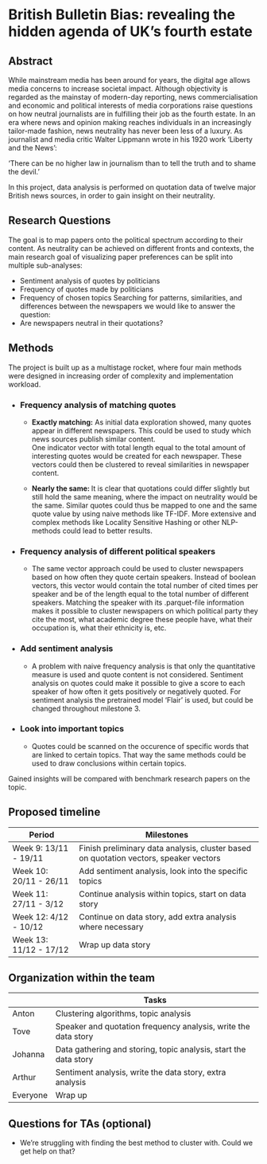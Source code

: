 # British Bulletin Bias: revealing the hidden agenda of UK’s fourth estate

  

## Abstract

  

While mainstream media has been around for years, the digital age allows media concerns to increase societal impact. Although objectivity is regarded as the mainstay of modern-day reporting, news commercialisation and economic and political interests of media corporations raise questions on how neutral journalists are in fulfilling their job as the fourth estate. In an era where news and opinion making reaches individuals in an increasingly tailor-made fashion, news neutrality has never been less of a luxury. As journalist and media critic Walter Lippmann wrote in his 1920 work ‘Liberty and the News’: 

‘There can be no higher law in journalism than to tell the truth and to shame the devil.’

In this project, data analysis is performed on quotation data of twelve major British news sources, in order to gain insight on their neutrality. 

## Research Questions

The goal is to map papers onto the political spectrum according to their content. As neutrality can be achieved on different fronts and contexts, the main research goal of visualizing paper preferences can be split into multiple sub-analyses:
-	Sentiment analysis of quotes by politicians
-	Frequency of quotes made by politicians
-	Frequency of chosen topics
Searching for patterns, similarities, and differences between the newspapers we would like to answer the question:
-	Are newspapers neutral in their quotations?
  

## Methods

  

The project is built up as a multistage rocket, where four main methods were designed in increasing order of complexity and implementation workload.

  

-   ### Frequency analysis of matching quotes
    

	-   <b>Exactly matching:</b> As initial data exploration showed, many quotes appear in different newspapers. This could be used to study which news sources publish similar content.  
	 One indicator vector with total length equal to the total amount of interesting quotes would be created for each newspaper. These vectors could then be clustered to reveal similarities in newspaper content.
    
	-   <b>Nearly the same: </b>It is clear that quotations could differ slightly but still hold the same meaning, where the impact on neutrality would be the same. Similar quotes could thus be mapped to one and the same quote value by using naive methods like TF-IDF. More extensive and complex methods like Locality Sensitive Hashing or other NLP-methods could lead to better results.
    

-  ### Frequency analysis of different political speakers
	-   The same vector approach could be used to cluster newspapers based on how often they quote certain speakers. Instead of boolean vectors, this vector would contain the total number of cited times per speaker and be of the length equal to the total number of different speakers. Matching the speaker with its .parquet-file information makes it possible to cluster newspapers on which political party they cite the most, what academic degree these people have, what their occupation is, what their ethnicity is, etc.
    

-  ### Add sentiment analysis
	-   A problem with naive frequency analysis is that only the quantitative measure is used and quote content is not considered. Sentiment analysis on quotes could make it possible to give a score to each speaker of how often it gets positively or negatively quoted. For sentiment analysis the pretrained model ‘Flair’ is used, but could be changed throughout milestone 3.
    

-  ### Look into important topics ###
	-   Quotes could be scanned on the occurence of specific words that are linked to certain topics. That way the same methods could be used to draw conclusions within certain topics.  
      
    

Gained insights will be compared with benchmark research papers on the topic.

  
  

## Proposed timeline

| Period | Milestones |
|--|--|
| Week 9: 13/11 - 19/11 | Finish preliminary data analysis, cluster based on quotation vectors, speaker vectors |
| Week 10: 20/11 - 26/11 | Add sentiment analysis,  look into the specific topics| 
| Week 11: 27/11 - 3/12  | Continue analysis within topics, start on data story |
| Week 12: 4/12 - 10/12 | Continue on data story, add extra analysis where necessary|
| Week 13: 11/12 - 17/12 | Wrap up data story |

## Organization within the team

|  | Tasks |
|--|--|
| Anton | Clustering algorithms, topic analysis |
|  Tove| Speaker and quotation frequency analysis, write the data story  |
| Johanna | Data gathering and storing, topic analysis, start the data story |   
| Arthur | Sentiment analysis, write the data story, extra analysis |
| Everyone | Wrap up | 
## Questions for TAs (optional)

-   We’re struggling with finding the best method to cluster with. Could we get help on that?
